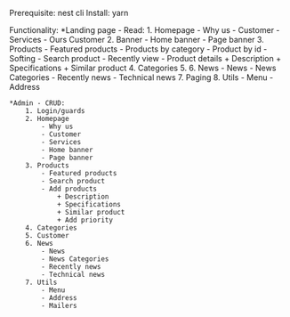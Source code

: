 Prerequisite: nest cli
Install: yarn

Functionality:
    *Landing page - Read:
        1. Homepage
            - Why us
            - Customer
            - Services
            - Ours Customer
        2. Banner
            - Home banner
            - Page banner
        3. Products
            - Featured products
            - Products by category
            - Product by id
            - Softing 
            - Search product
            - Recently view
            - Product details
                + Description
                + Specifications
                + Similar product
        4. Categories
        5. 
        6. News
            - News
            - News Categories
            - Recently news
            - Technical news
        7. Paging
        8. Utils
            - Menu
            - Address
    
    *Admin - CRUD:
        1. Login/guards
        2. Homepage
            - Why us
            - Customer
            - Services 
            - Home banner
            - Page banner
        3. Products
            - Featured products
            - Search product
            - Add products
                + Description
                + Specifications
                + Similar product
                + Add priority
        4. Categories
        5. Customer
        6. News
            - News
            - News Categories
            - Recently news
            - Technical news
        7. Utils
            - Menu
            - Address
            - Mailers